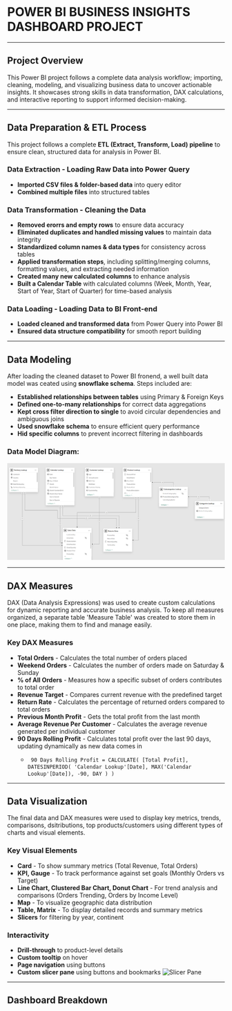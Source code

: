 # POWER BI BUSINESS INSIGHTS DASHBOARD PROJECT

---

## Project Overview
This Power BI project follows a complete data analysis workflow; importing, cleaning, modeling, and visualizing business data to uncover actionable insights. It showcases strong skills in data transformation, DAX calculations, and interactive reporting to support informed decision-making.

---

## Data Preparation & ETL Process
This project follows a complete **ETL (Extract, Transform, Load) pipeline** to ensure clean, structured data for analysis in Power BI.

### Data Extraction - Loading Raw Data into Power Query
- **Imported CSV files & folder-based data** into query editor
- **Combined multiple files** into structured tables

### Data Transformation - Cleaning the Data
- **Removed erorrs and empty rows** to ensure data accuracy
- **Eliminated duplicates and handled missing values** to maintain data integrity
- **Standardized column names & data types** for consistency across tables
- **Applied transformation steps**, including splitting/merging columns, formatting values, and extracting needed information
- **Created many new calculated columns** to enhance analysis
-  **Built a Calendar Table** with calculated columns (Week, Month, Year, Start of Year, Start of Quarter) for time-based analysis

### Data Loading - Loading Data to BI Front-end
- **Loaded cleaned and transformed data** from Power Query into Power BI
- **Ensured data structure compatibility** for smooth report building

---

## Data Modeling
After loading the cleaned dataset to Power BI fronend, a well built data model was ceated using **snowflake schema**. Steps included are:

- **Established relationships between tables** using Primary & Foreign Keys
- **Defined one-to-many relationships** for correct data aggregations
- **Kept cross filter direction to single** to avoid circular dependencies and ambiguous joins
- **Used snowflake schema** to ensure efficient query performance
- **Hid specific columns** to prevent incorrect filtering in dashboards

### Data Model Diagram:
![Data Model](screenshots/data-model.png)

---

## DAX Measures
DAX (Data Analysis Expressions) was used to create custom calculations for dynamic reporting and accurate business analysis. To keep all measures organized, a separate table  'Measure Table' was created to store them in one place, making them to find and manage easily.

### Key DAX Measures
- **Total Orders** - Calculates the total number of orders placed
- **Weekend Orders** - Calculates the number of orders made on Saturday & Sunday
- **% of All Orders** - Measures how a specific subset of orders contributes to total order
- **Revenue Target** - Compares current revenue with the predefined target
- **Return Rate** - Calculates the percentage of returned orders compared to total orders
- **Previous Month Profit** - Gets the total profit from the last month
- **Average Revenue Per Customer** - Calculates the average revenue generated per individual customer
- **90 Days Rolling Profit** - Calculates total profit over the last 90 days, updating dynamically as new data comes in
  - <pre><code> 90 Days Rolling Profit = CALCULATE( [Total Profit], DATESINPERIOD( 'Calendar Lookup'[Date], MAX('Calendar Lookup'[Date]), -90, DAY ) ) </code></pre>
  
---

## Data Visualization
The final data and DAX measures were used to display key metrics, trends, comparisons, dsitributions, top products/customers using different types of charts and visual elements.

### Key Visual Elements
- **Card** - To show summary metrics (Total Revenue, Total Orders)
- **KPI, Gauge** - To track performance against set goals (Monthly Orders vs Target)
- **Line Chart, Clustered Bar Chart, Donut Chart** - For trend analysis and comparisons (Orders Trending, Orders by Income Level)
- **Map** - To visualize geographic data distribution
- **Table, Matrix** - To display detailed records and summary metrics
- **Slicers** for filtering by year, continent

### Interactivity
- **Drill-through** to product-level details
- **Custom tooltip** on hover
- **Page navigation** using buttons
- **Custom slicer pane** using buttons and bookmarks
  ![Slicer Pane]()

---

## Dashboard Breakdown


